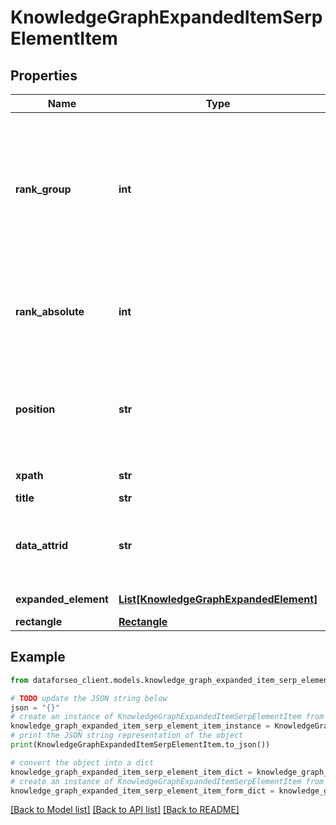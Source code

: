 # KnowledgeGraphExpandedItemSerpElementItem


## Properties

Name | Type | Description | Notes
------------ | ------------- | ------------- | -------------
**rank_group** | **int** | group rank in SERP position within a group of elements with identical type values positions of elements with different type values are omitted from rank_group | [optional] 
**rank_absolute** | **int** | absolute rank in SERP absolute position among all the elements in SERP | [optional] 
**position** | **str** | the alignment of the element in SERP can take the following values: left, right | [optional] 
**xpath** | **str** | the XPath of the element | [optional] 
**title** | **str** | title of the link | [optional] 
**data_attrid** | **str** | google defined data attribute ID example: kc:/local:place qa | [optional] 
**expanded_element** | [**List[KnowledgeGraphExpandedElement]**](KnowledgeGraphExpandedElement.md) | link of the element | [optional] 
**rectangle** | [**Rectangle**](Rectangle.md) |  | [optional] 

## Example

```python
from dataforseo_client.models.knowledge_graph_expanded_item_serp_element_item import KnowledgeGraphExpandedItemSerpElementItem

# TODO update the JSON string below
json = "{}"
# create an instance of KnowledgeGraphExpandedItemSerpElementItem from a JSON string
knowledge_graph_expanded_item_serp_element_item_instance = KnowledgeGraphExpandedItemSerpElementItem.from_json(json)
# print the JSON string representation of the object
print(KnowledgeGraphExpandedItemSerpElementItem.to_json())

# convert the object into a dict
knowledge_graph_expanded_item_serp_element_item_dict = knowledge_graph_expanded_item_serp_element_item_instance.to_dict()
# create an instance of KnowledgeGraphExpandedItemSerpElementItem from a dict
knowledge_graph_expanded_item_serp_element_item_form_dict = knowledge_graph_expanded_item_serp_element_item.from_dict(knowledge_graph_expanded_item_serp_element_item_dict)
```
[[Back to Model list]](../README.md#documentation-for-models) [[Back to API list]](../README.md#documentation-for-api-endpoints) [[Back to README]](../README.md)


